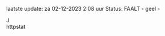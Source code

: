 laatste update: 
za 02-12-2023  2:08   uur 
Status: FAALT - geel - 
<div class="service R">J</div><div class="service Y">httpstat</div>